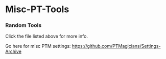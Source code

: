 # Misc-PT-Tools
### Random Tools
Click the file listed above for more info.

Go here for misc PTM settings:  https://github.com/PTMagicians/Settings-Archive

